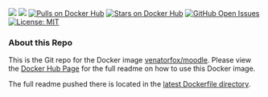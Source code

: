 [![](https://images.microbadger.com/badges/version/venatorfox/moodle:3.4.1.svg)](http://git.moodle.org/gw?p=moodle.git;a=tree;hb=refs/heads/MOODLE_34_STABLE "MOODLE_34_STABLE (3.4.1+)") [![](https://images.microbadger.com/badges/image/venatorfox/moodle:3.4.1.svg)](http://git.moodle.org/gw?p=moodle.git;a=tree;hb=refs/heads/MOODLE_34_STABLE "MOODLE_34_STABLE (3.4.1+)") [![Pulls on Docker Hub](https://img.shields.io/docker/pulls/venatorfox/moodle.svg)](https://hub.docker.com/r/venatorfox/moodle)  [![Stars on Docker Hub](https://img.shields.io/docker/stars/venatorfox/moodle.svg)](https://hub.docker.com/r/venatorfox/moodle) [![GitHub Open Issues](https://img.shields.io/github/issues/Venator-Fox/docker-moodle.svg)](https://github.com/Venator-Fox/docker-moodle/issues) [![License: MIT](https://img.shields.io/badge/License-MIT-yellow.svg)](https://opensource.org/licenses/MIT)
### About this Repo

This is the Git repo for the Docker image [venatorfox/moodle](https://hub.docker.com/r/venatorfox/moodle/). Please view the [Docker Hub Page](https://hub.docker.com/r/venatorfox/moodle/) for the full readme on how to use this Docker image.

The full readme pushed there is located in the [latest Dockerfile directory](https://github.com/Venator-Fox/docker-moodle/tree/master/3.3).
